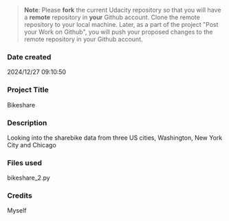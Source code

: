 >**Note**: Please **fork** the current Udacity repository so that you will have a **remote** repository in **your** Github account. Clone the remote repository to your local machine. Later, as a part of the project "Post your Work on Github", you will push your proposed changes to the remote repository in your Github account.

### Date created
2024/12/27 09:10:50

### Project Title
Bikeshare

### Description
Looking into the sharebike data from three US cities, Washington, New York City and Chicago

### Files used
bikeshare_2.py

### Credits
Myself

